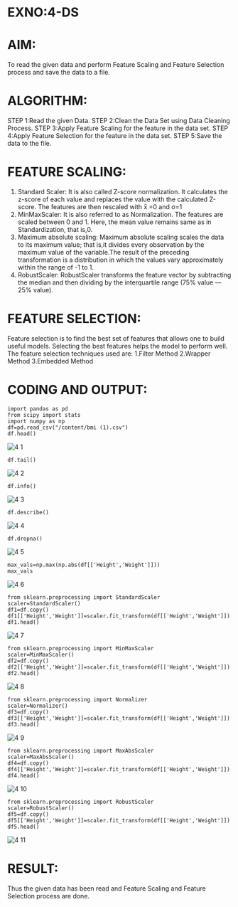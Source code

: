 # EXNO:4-DS
# AIM:
To read the given data and perform Feature Scaling and Feature Selection process and save the
data to a file.

# ALGORITHM:
STEP 1:Read the given Data.
STEP 2:Clean the Data Set using Data Cleaning Process.
STEP 3:Apply Feature Scaling for the feature in the data set.
STEP 4:Apply Feature Selection for the feature in the data set.
STEP 5:Save the data to the file.

# FEATURE SCALING:
1. Standard Scaler: It is also called Z-score normalization. It calculates the z-score of each value and replaces the value with the calculated Z-score. The features are then rescaled with x̄ =0 and σ=1
2. MinMaxScaler: It is also referred to as Normalization. The features are scaled between 0 and 1. Here, the mean value remains same as in Standardization, that is,0.
3. Maximum absolute scaling: Maximum absolute scaling scales the data to its maximum value; that is,it divides every observation by the maximum value of the variable.The result of the preceding transformation is a distribution in which the values vary approximately within the range of -1 to 1.
4. RobustScaler: RobustScaler transforms the feature vector by subtracting the median and then dividing by the interquartile range (75% value — 25% value).

# FEATURE SELECTION:
Feature selection is to find the best set of features that allows one to build useful models. Selecting the best features helps the model to perform well.
The feature selection techniques used are:
1.Filter Method
2.Wrapper Method
3.Embedded Method

# CODING AND OUTPUT:
```
import pandas as pd
from scipy import stats
import numpy as np
df=pd.read_csv("/content/bmi (1).csv")
df.head()
```
![4 1](https://github.com/user-attachments/assets/327f8406-8f82-4b9a-8a39-12f6ba3fc9d9)

```
df.tail()
```
![4 2](https://github.com/user-attachments/assets/10e187b6-a826-48d8-93d3-150ae773974c)

```
df.info()
```
![4 3](https://github.com/user-attachments/assets/a0f3f61e-e8f8-4774-a03e-ac131a810898)

```
df.describe()
```
![4 4](https://github.com/user-attachments/assets/d2648be0-781b-432e-aa1f-6cb2265554a2)

```
df.dropna()
```
![4 5](https://github.com/user-attachments/assets/a8fd3ce4-ebd9-42eb-a687-584ac797dc27)

```
max_vals=np.max(np.abs(df[['Height','Weight']]))
max_vals
```
![4 6](https://github.com/user-attachments/assets/210a4386-87d5-4ebe-bfa3-9873cda19065)

```
from sklearn.preprocessing import StandardScaler
scaler=StandardScaler()
df1=df.copy()
df1[['Height','Weight']]=scaler.fit_transform(df[['Height','Weight']])
df1.head()
```
![4 7](https://github.com/user-attachments/assets/3de8fe3b-a234-4a87-aacb-afdfc033780e)

```
from sklearn.preprocessing import MinMaxScaler
scaler=MinMaxScaler()
df2=df.copy()
df2[['Height','Weight']]=scaler.fit_transform(df[['Height','Weight']])
df2.head()
```
![4 8](https://github.com/user-attachments/assets/371e38a0-03f2-4860-88a5-7e004923250c)

```
from sklearn.preprocessing import Normalizer
scaler=Normalizer()
df3=df.copy()
df3[['Height','Weight']]=scaler.fit_transform(df[['Height','Weight']])
df3.head()
```
![4 9](https://github.com/user-attachments/assets/b98f0f4f-942b-4d2d-adc6-66c8430c4823)

```
from sklearn.preprocessing import MaxAbsScaler
scaler=MaxAbsScaler()
df4=df.copy()
df4[['Height','Weight']]=scaler.fit_transform(df[['Height','Weight']])
df4.head()
```
![4 10](https://github.com/user-attachments/assets/2cea61f0-a59b-431a-9a72-e48f51447091)

```
from sklearn.preprocessing import RobustScaler
scaler=RobustScaler()
df5=df.copy()
df5[['Height','Weight']]=scaler.fit_transform(df[['Height','Weight']])
df5.head()
```
![4 11](https://github.com/user-attachments/assets/d3175474-95fc-43b6-a5cd-600f6c844548)


# RESULT:
Thus the given data has been read and  Feature Scaling and Feature Selection process are done.
